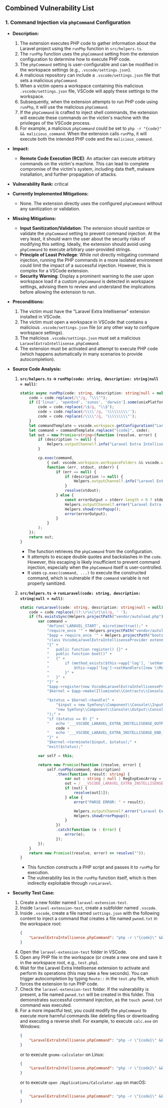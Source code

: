 ## Combined Vulnerability List

### 1. Command Injection via `phpCommand` Configuration

- **Description:**
    1. The extension executes PHP code to gather information about the Laravel project using the `runPhp` function in `src/helpers.ts`.
    2. The `runPhp` function uses the `phpCommand` setting from the extension configuration to determine how to execute PHP code.
    3. The `phpCommand` setting is user-configurable and can be modified in the workspace settings (e.g., `.vscode/settings.json`).
    4. A malicious repository can include a `.vscode/settings.json` file that sets a malicious `phpCommand`.
    5. When a victim opens a workspace containing this malicious `.vscode/settings.json` file, VSCode will apply these settings to the workspace.
    6. Subsequently, when the extension attempts to run PHP code using `runPhp`, it will use the malicious `phpCommand`.
    7. If the `phpCommand` is crafted to inject shell commands, the extension will execute these commands on the victim's machine with the privileges of the VSCode process.
    8. For example, a malicious `phpCommand` could be set to `php -r "{code}" && malicious_command`. When the extension calls `runPhp`, it will execute both the intended PHP code and the `malicious_command`.

- **Impact:**
    * **Remote Code Execution (RCE)**: An attacker can execute arbitrary commands on the victim's machine. This can lead to complete compromise of the victim's system, including data theft, malware installation, and further propagation of attacks.

- **Vulnerability Rank:** critical

- **Currently Implemented Mitigations:**
    * None. The extension directly uses the configured `phpCommand` without any sanitization or validation.

- **Missing Mitigations:**
    * **Input Sanitization/Validation**: The extension should sanitize or validate the `phpCommand` setting to prevent command injection. At the very least, it should warn the user about the security risks of modifying this setting. Ideally, the extension should avoid using `phpCommand` to execute arbitrary user-provided strings.
    * **Principle of Least Privilege**:  While not directly mitigating command injection, running the PHP commands in a more isolated environment could limit the impact of a successful injection. However, this is complex for a VSCode extension.
    * **Security Warning**: Display a prominent warning to the user upon workspace load if a custom `phpCommand` is detected in workspace settings, advising them to review and understand the implications before allowing the extension to run.

- **Preconditions:**
    1. The victim must have the "Laravel Extra Intellisense" extension installed in VSCode.
    2. The victim must open a workspace in VSCode that contains a malicious `.vscode/settings.json` file (or any other way to configure workspace settings).
    3. The malicious `.vscode/settings.json` must set a malicious `LaravelExtraIntellisense.phpCommand`.
    4. The extension must be activated and attempt to execute PHP code (which happens automatically in many scenarios to provide autocompletion).

- **Source Code Analysis:**
    1. **`src/helpers.ts` -> `runPhp(code: string, description: string|null = null)`**:
        ```typescript
        static async runPhp(code: string, description: string|null = null) : Promise<string> {
            code = code.replace(/\"/g, "\\\"");
            if (['linux', 'openbsd', 'sunos', 'darwin'].some(unixPlatforms => os.platform().includes(unixPlatforms))) {
                code = code.replace(/\$/g, "\\$");
                code = code.replace(/\\\\'/g, '\\\\\\\\\'');
                code = code.replace(/\\\\"/g, '\\\\\\\\\"');
            }
            let commandTemplate = vscode.workspace.getConfiguration("LaravelExtraIntellisense").get<string>('phpCommand') ?? "php -r \"{code}\"";
            let command = commandTemplate.replace("{code}", code);
            let out = new Promise<string>(function (resolve, error) {
                if (description != null) {
                    Helpers.outputChannel?.info("Laravel Extra Intellisense command started: " + description);
                }

                cp.exec(command,
                    { cwd: vscode.workspace.workspaceFolders && vscode.workspace.workspaceFolders.length > 0 ? vscode.workspace.workspaceFolders[0].uri.fsPath : undefined },
                    function (err, stdout, stderr) {
                        if (err == null) {
                            if (description != null) {
                                Helpers.outputChannel?.info("Laravel Extra Intellisense Resolved: " + description);
                            }
                            resolve(stdout);
                        } else {
                            const errorOutput = stderr.length > 0 ? stderr : stdout;
                            Helpers.outputChannel?.error("Laravel Extra Intellisense Error:\n " + (description ?? '') + '\n\n' + errorOutput);
                            Helpers.showErrorPopup();
                            error(errorOutput);
                        }
                    }
                );
            });
            return out;
        }
        ```
        - The function retrieves the `phpCommand` from the configuration.
        - It attempts to escape double quotes and backslashes in the `code`. However, this escaping is likely insufficient to prevent command injection, especially when the `phpCommand` itself is user-controlled.
        - It uses `cp.exec(command, ...)` to execute the constructed command, which is vulnerable if the `command` variable is not properly sanitized.

    2. **`src/helpers.ts` -> `runLaravel(code: string, description: string|null = null)`**:
        ```typescript
        static runLaravel(code: string, description: string|null = null) : Promise<string> {
            code = code.replace(/(?:\r\n|\r|\n)/g, ' ');
            if (fs.existsSync(Helpers.projectPath("vendor/autoload.php")) && fs.existsSync(Helpers.projectPath("bootstrap/app.php"))) {
                var command =
                    "define('LARAVEL_START', microtime(true));" +
                    "require_once '" + Helpers.projectPath("vendor/autoload.php", true) + "';" +
                    "$app = require_once '" + Helpers.projectPath("bootstrap/app.php", true) + "';" +
                    "class VscodeLaravelExtraIntellisenseProvider extends \\Illuminate\\Support\\ServiceProvider" +
                    "{" +
                    "   public function register() {}" +
                    "	public function boot()" +
                    "	{" +
                    "       if (method_exists($this->app['log'], 'setHandlers')) {" +
                    "			$this->app['log']->setHandlers([new \\Monolog\\Handler\\ProcessHandler()]);" +
                    "		}" +
                    "	}" +
                    "}" +
                    "$app->register(new VscodeLaravelExtraIntellisenseProvider($app));" +
                    "$kernel = $app->make(Illuminate\\Contracts\\Console\\Kernel::class);" +

                    "$status = $kernel->handle(" +
                        "$input = new Symfony\\Component\\Console\\Input\\ArgvInput," +
                        "new Symfony\\Component\\Console\\Output\\ConsoleOutput" +
                    ");" +
                    "if ($status == 0) {" +
                    "	echo '___VSCODE_LARAVEL_EXTRA_INSTELLISENSE_OUTPUT___';" +
                        code +
                    "	echo '___VSCODE_LARAVEL_EXTRA_INSTELLISENSE_END_OUTPUT___';" +
                    "}" +
                    "$kernel->terminate($input, $status);" +
                    "exit($status);"

                var self = this;

                return new Promise(function (resolve, error) {
                    self.runPhp(command, description)
                        .then(function (result: string) {
                            var out : string | null | RegExpExecArray = result;
                            out = /___VSCODE_LARAVEL_EXTRA_INSTELLISENSE_OUTPUT___(.*)___VSCODE_LARAVEL_EXTRA_INSTELLISENSE_END_OUTPUT___/g.exec(out);
                            if (out) {
                                resolve(out[1]);
                            } else {
                                error("PARSE ERROR: " + result);

                                Helpers.outputChannel?.error("Laravel Extra Intellisense Parse Error:\n " + (description ?? '') + '\n\n' + result);
                                Helpers.showErrorPopup();
                            }
                        })
                        .catch(function (e : Error) {
                            error(e);
                        });
                });
            }
            return new Promise((resolve, error) => resolve(""));
        }
        ```
        - This function constructs a PHP script and passes it to `runPhp` for execution.
        - The vulnerability lies in the `runPhp` function itself, which is then indirectly exploitable through `runLaravel`.

- **Security Test Case:**
    1. Create a new folder named `laravel-extension-test`.
    2. Inside `laravel-extension-test`, create a subfolder named `.vscode`.
    3. Inside `.vscode`, create a file named `settings.json` with the following content to inject a command that creates a file named `pwned.txt` in the workspace root:
        ```json
        {
            "LaravelExtraIntellisense.phpCommand": "php -r \"{code}\" && touch pwned.txt"
        }
        ```
    4. Open the `laravel-extension-test` folder in VSCode.
    5. Open any PHP file in the workspace (or create a new one and save it in the workspace root, e.g., `test.php`).
    6. Wait for the Laravel Extra Intellisense extension to activate and perform its operations (this may take a few seconds). You can trigger autocompletion by typing `Route::` in the `test.php` file, which forces the extension to run PHP code.
    7. Check the `laravel-extension-test` folder. If the vulnerability is present, a file named `pwned.txt` will be created in this folder. This demonstrates successful command injection, as the `touch pwned.txt` command was executed.
    8. For a more impactful test, you could modify the `phpCommand` to execute more harmful commands like deleting files or downloading and executing a reverse shell. For example, to execute `calc.exe` on Windows:
        ```json
        {
            "LaravelExtraIntellisense.phpCommand": "php -r \"{code}\" && start calc.exe"
        }
        ```
        or to execute `gnome-calculator` on Linux:
        ```json
        {
            "LaravelExtraIntellisense.phpCommand": "php -r \"{code}\" && gnome-calculator"
        }
        ```
        or to execute `open /Applications/Calculator.app` on macOS:
        ```json
        {
            "LaravelExtraIntellisense.phpCommand": "php -r \"{code}\" && open /Applications/Calculator.app"
        }
